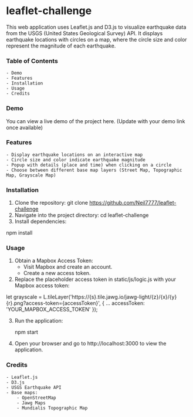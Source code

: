 # leaflet-challenge

This web application uses Leaflet.js and D3.js to visualize earthquake data from the USGS (United States Geological Survey) API. It displays earthquake locations with circles on a map, where the circle size and color represent the magnitude of each earthquake.

### Table of Contents
	- Demo
	- Features
	- Installation
	- Usage
	- Credits

### Demo
You can view a live demo of the project here. (Update with your demo link once available)

### Features
	- Display earthquake locations on an interactive map
	- Circle size and color indicate earthquake magnitude
	- Popup with details (place and time) when clicking on a circle
	- Choose between different base map layers (Street Map, Topographic Map, Grayscale Map)

### Installation
1. Clone the repository:
	git clone https://github.com/Neil7777/leaflet-challenge
2. Navigate into the project directory:
	cd leaflet-challenge
3. Install dependencies:

npm install

### Usage
1. Obtain a Mapbox Access Token:
	- Visit Mapbox and create an account.
	- Create a new access token.
2. Replace the placeholder access token in static/js/logic.js with your Mapbox access token:

let grayscale = L.tileLayer('https://{s}.tile.jawg.io/jawg-light/{z}/{x}/{y}{r}.png?access-token={accessToken}', {
    ...
    accessToken: 'YOUR_MAPBOX_ACCESS_TOKEN'
});

3. Run the application:

	npm start
4. Open your browser and go to http://localhost:3000 to view the application.

### Credits
	- Leaflet.js
	- D3.js
	- USGS Earthquake API
	- Base maps:
		- OpenStreetMap
		- Jawg Maps
		- Mundialis Topographic Map
